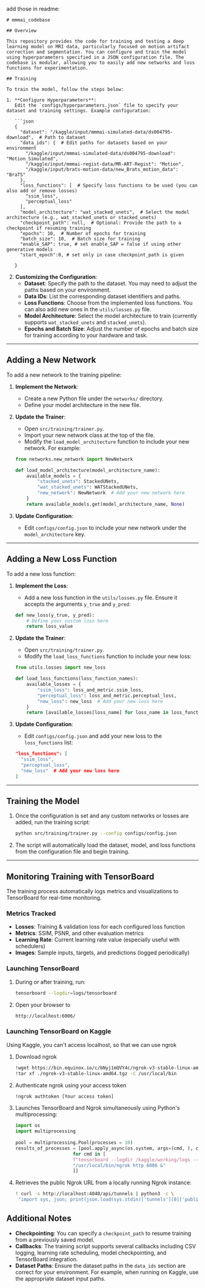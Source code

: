 add those in readme:

```
# mmmai_codebase

## Overview

This repository provides the code for training and testing a deep learning model on MRI data, particularly focused on motion artifact correction and segmentation. You can configure and train the model using hyperparameters specified in a JSON configuration file. The codebase is modular, allowing you to easily add new networks and loss functions for experimentation.

## Training

To train the model, follow the steps below:

1. **Configure Hyperparameters**:
   Edit the `configs/hyperparameters.json` file to specify your dataset and training settings. Example configuration:

   ```json
   {
     "dataset": "/kaggle/input/mmmai-simulated-data/ds004795-download",  # Path to dataset
     "data_ids": {  # Edit paths for datasets based on your environment
       "/kaggle/input/mmmai-simulated-data/ds004795-download": "Motion_Simulated", 
       "/kaggle/input/mmmai-regist-data/MR-ART-Regist": "Motion",
       "/kaggle/input/brats-motion-data/new_Brats_motion_data": "BraTS"
     },
     "loss_functions": [  # Specify loss functions to be used (you can also add or remove losses)
       "ssim_loss",
       "perceptual_loss"
     ],
     "model_architecture": "wat_stacked_unets",  # Select the model architecture (e.g., wat_stacked_unets or stacked_unets)
     "checkpoint_path": null,  # Optional: Provide the path to a checkpoint if resuming training
     "epochs": 10,  # Number of epochs for training
     "batch_size": 10,  # Batch size for training
     "enable_SAP": true, # set enable_SAP = false if using other generative models
     "start_epoch":0, # set only in case checkpoint_path is given

   }
   ```

2. **Customizing the Configuration**:
   - **Dataset**: Specify the path to the dataset. You may need to adjust the paths based on your environment.
   - **Data IDs**: List the corresponding dataset identifiers and paths.
   - **Loss Functions**: Choose from the implemented loss functions. You can also add new ones in the `utils/losses.py` file.
   - **Model Architecture**: Select the model architecture to train (currently supports `wat_stacked_unets` and `stacked_unets`).
   - **Epochs and Batch Size**: Adjust the number of epochs and batch size for training according to your hardware and task.

---

## Adding a New Network

To add a new network to the training pipeline:

1. **Implement the Network**:
   - Create a new Python file under the `networks/` directory.
   - Define your model architecture in the new file.

2. **Update the Trainer**:
   - Open `src/training/trainer.py`.
   - Import your new network class at the top of the file.
   - Modify the `load_model_architecture` function to include your new network. For example:

   ```python
   from networks.new_network import NewNetwork

   def load_model_architecture(model_architecture_name):
       available_models = {
           "stacked_unets": StackedUNets,
           "wat_stacked_unets": WATStackedUNets,
           "new_network": NewNetwork  # Add your new network here
       }
       return available_models.get(model_architecture_name, None)
   ```

3. **Update Configuration**:
   - Edit `configs/config.json` to include your new network under the `model_architecture` key.

---

## Adding a New Loss Function

To add a new loss function:

1. **Implement the Loss**:
   - Add a new loss function in the `utils/losses.py` file. Ensure it accepts the arguments `y_true` and `y_pred`:

   ```python
   def new_loss(y_true, y_pred):
       # Define your custom loss here
       return loss_value
   ```

2. **Update the Trainer**:
   - Open `src/training/trainer.py`.
   - Modify the `load_loss_functions` function to include your new loss:

   ```python
   from utils.losses import new_loss

   def load_loss_functions(loss_function_names):
       available_losses = {
           "ssim_loss": loss_and_metric.ssim_loss,
           "perceptual_loss": loss_and_metric.perceptual_loss,
           "new_loss": new_loss  # Add your new loss here
       }
       return [available_losses[loss_name] for loss_name in loss_function_names]
   ```

3. **Update Configuration**:
   - Edit `configs/config.json` and add your new loss to the `loss_functions` list:

   ```json
   "loss_functions": [
     "ssim_loss",
     "perceptual_loss",
     "new_loss"  # Add your new loss here
   ]
   ```

---

## Training the Model

1. Once the configuration is set and any custom networks or losses are added, run the training script:

   ```bash
   python src/training/trainer.py --config configs/config.json
   ```

2. The script will automatically load the dataset, model, and loss functions from the configuration file and begin training.

---
## Monitoring Training with TensorBoard

The training process automatically logs metrics and visualizations to TensorBoard for real-time monitoring.

### Metrics Tracked
- **Losses**: Training & validation loss for each configured loss function
- **Metrics**: SSIM, PSNR, and other evaluation metrics
- **Learning Rate**: Current learning rate value (especially useful with schedulers)
- **Images**: Sample inputs, targets, and predictions (logged periodically)

### Launching TensorBoard

1. During or after training, run:
   ```bash
   tensorboard --logdir=logs/tensorboard
2. Open your browser to
   ```bash
   http://localhost:6006/
### Launching TensorBoard on Kaggle
Using Kaggle, you can't access localhost, so that we can use ngrok
1. Download ngrok 
   ```bash
   !wget https://bin.equinox.io/c/bNyj1mQVY4c/ngrok-v3-stable-linux-amd64.tgz
   !tar xf ./ngrok-v3-stable-linux-amd64.tgz -C /usr/local/bin
2. Authenticate ngrok using your access token
   ```bash
   !ngrok authtoken [Your access token]
3. Launches TensorBoard and Ngrok simultaneously using Python's multiprocessing:

   ```python
   import os
   import multiprocessing
 
   pool = multiprocessing.Pool(processes = 10)
   results_of_processes = [pool.apply_async(os.system, args=(cmd, ), callback = None )
                        for cmd in [
                        f"tensorboard --logdir /kaggle/working/logs --load_fast=false --host 0.0.0.0 --port 6006 &",
                        "/usr/local/bin/ngrok http 6006 &"
                        ]]
4. Retrieves the public Ngrok URL from a locally running Ngrok instance:
   ```bash
   ! curl -s http://localhost:4040/api/tunnels | python3 -c \
    "import sys, json; print(json.load(sys.stdin)['tunnels'][0]['public_url'])"

## Additional Notes

- **Checkpointing**: You can specify a `checkpoint_path` to resume training from a previously saved model.
- **Callbacks**: The training script supports several callbacks including CSV logging, learning rate scheduling, model checkpointing, and TensorBoard integration.
- **Dataset Paths**: Ensure the dataset paths in the `data_ids` section are correct for your environment. For example, when running on Kaggle, use the appropriate dataset input paths.
```